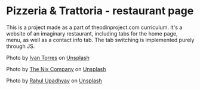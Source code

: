 # Pizzeria & Trattoria - restaurant page

This is a project made as a part of theodinproject.com curriculum. It's a website of an imaginary restaurant, including tabs for the home page, menu, as well as a contact info tab. The tab switching is implemented purely through JS.



Photo by <a href="https://unsplash.com/@iavnt?utm_content=creditCopyText&utm_medium=referral&utm_source=unsplash">Ivan Torres</a> on <a href="https://unsplash.com/photos/pizza-with-berries-MQUqbmszGGM?utm_content=creditCopyText&utm_medium=referral&utm_source=unsplash">Unsplash</a>

Photo by <a href="https://unsplash.com/@thenixcompany?utm_content=creditCopyText&utm_medium=referral&utm_source=unsplash">The Nix Company</a> on <a href="https://unsplash.com/photos/sliced-pizza-on-white-ceramic-plate-ljvm17bH-e0?utm_content=creditCopyText&utm_medium=referral&utm_source=unsplash">Unsplash</a>

Photo by <a href="https://unsplash.com/@imupadhyay?utm_content=creditCopyText&utm_medium=referral&utm_source=unsplash">Rahul Upadhyay</a> on <a href="https://unsplash.com/photos/cooked-pizza-on-brown-wooden-table-yDKHJxfiWDk?utm_content=creditCopyText&utm_medium=referral&utm_source=unsplash">Unsplash</a>
      